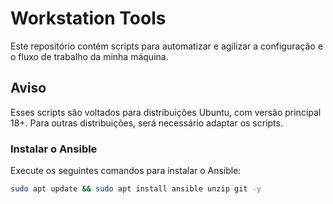 # Workstation Tools

Este repositório contém scripts para automatizar e agilizar a configuração e o fluxo de trabalho da minha máquina.

## Aviso
Esses scripts são voltados para distribuições Ubuntu, com versão principal 18+. Para outras distribuições, será necessário adaptar os scripts.

### Instalar o Ansible
Execute os seguintes comandos para instalar o Ansible:
```bash
sudo apt update && sudo apt install ansible unzip git -y

